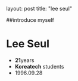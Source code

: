 
layout: post
title: "lee seul"

##introduce myself

# Lee Seul
- **21**years
- **Koreatech** students
- 1996.09.28
